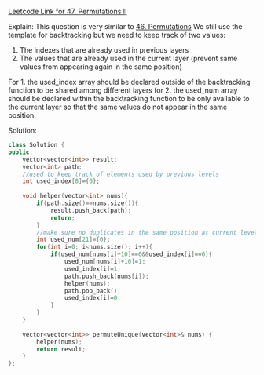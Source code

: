 [Leetcode Link for 47. Permutations II](https://leetcode.com/problems/permutations-ii/)

Explain:
This question is very similar to [46. Permutations](https://leetcode.com/problems/permutations/)
We still use the template for backtracking but we need to keep track of two values:
  1. The indexes that are already used in previous layers
  2. The values that are already used in the current layer (prevent same values from appearing again in the same position)

For 1. the used_index array should be declared outside of the backtracking function to be shared among different layers
for 2. the used_num array should be declared within the backtracking function to be only available to the current layer 
so that the same values do not appear in the same position.

Solution:
```CPP
class Solution {
public:    
    vector<vector<int>> result;
    vector<int> path;
    //used to keep track of elements used by previous levels
    int used_index[8]={0};
    
    void helper(vector<int> nums){
        if(path.size()==nums.size()){
            result.push_back(path);
            return;
        }
        //make sure no duplicates in the same position at current level
        int used_num[21]={0};
        for(int i=0; i<nums.size(); i++){
            if(used_num[nums[i]+10]==0&&used_index[i]==0){
                used_num[nums[i]+10]=1;
                used_index[i]=1;
                path.push_back(nums[i]);
                helper(nums);
                path.pop_back();
                used_index[i]=0;
            }
        }
    }
    
    vector<vector<int>> permuteUnique(vector<int>& nums) {
        helper(nums);
        return result;
    }
};
```
